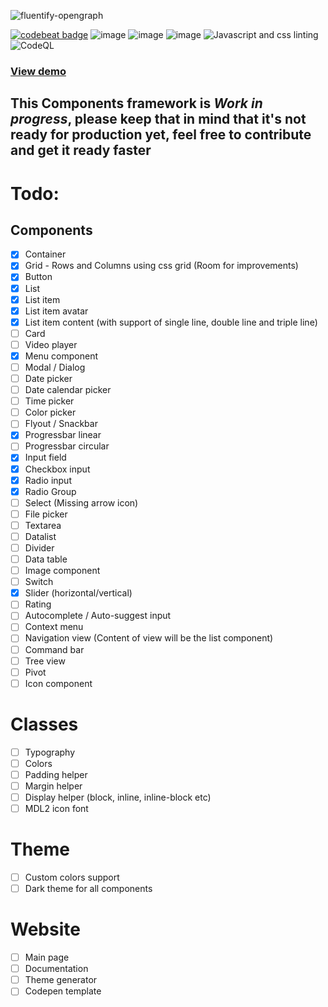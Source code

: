 ![fluentify-opengraph](https://user-images.githubusercontent.com/4184558/67981054-169c3600-fc20-11e9-83e1-52f695776774.png)

[![codebeat badge](https://codebeat.co/badges/d2cb26e8-55e3-40a7-b4be-bc9811f0cd98)](https://codebeat.co/projects/github-com-fluentifyjs-fluentify-master)
![image](https://img.shields.io/npm/dm/@fluentify/fluentify.svg)
![image](https://img.shields.io/npm/v/@fluentify/fluentify.svg)
![image](https://img.shields.io/npm/l/@fluentify/fluentify.svg)
![Javascript and css linting](https://github.com/FluentifyJs/fluentify/workflows/Javascript%20and%20css%20linting/badge.svg)
![CodeQL](https://github.com/FluentifyJs/fluentify/workflows/CodeQL/badge.svg)

### [View demo](https://fluent.ayw.io/)

## This Components framework is *Work in progress*, please keep that in mind that it's not ready for production yet, feel free to contribute and get it ready faster 

# Todo:
## Components
- [x] Container
- [x] Grid - Rows and Columns using css grid (Room for improvements)
- [x] Button
- [x] List
- [x] List item
- [x] List item avatar
- [x] List item content (with support of single line, double line and triple line)
- [ ] Card
- [ ] Video player
- [x] Menu component
- [ ] Modal / Dialog
- [ ] Date picker
- [ ] Date calendar picker
- [ ] Time picker
- [ ] Color picker
- [ ] Flyout / Snackbar
- [x] Progressbar linear
- [ ] Progressbar circular
- [x] Input field
- [x] Checkbox input
- [x] Radio input
- [x] Radio Group
- [ ] Select (Missing arrow icon)
- [ ] File picker
- [ ] Textarea
- [ ] Datalist
- [ ] Divider
- [ ] Data table
- [ ] Image component
- [ ] Switch
- [x] Slider (horizontal/vertical)
- [ ] Rating
- [ ] Autocomplete / Auto-suggest input
- [ ] Context menu
- [ ] Navigation view (Content of view will be the list component)
- [ ] Command bar
- [ ] Tree view
- [ ] Pivot
- [ ] Icon component

# Classes

- [ ] Typography
- [ ] Colors
- [ ] Padding helper
- [ ] Margin helper
- [ ] Display helper (block, inline, inline-block etc)
- [ ] MDL2 icon font

# Theme
- [ ] Custom colors support
- [ ] Dark theme for all components

# Website
- [ ] Main page
- [ ] Documentation
- [ ] Theme generator
- [ ] Codepen template
